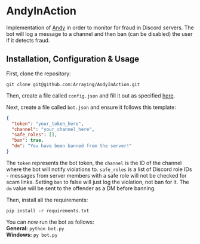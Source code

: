 # AndyInAction

Implementation of [Andy](https://github.com/Arraying/Andy) in order to monitor for fraud in Discord servers.
The bot will log a message to a channel and then ban (can be disabled) the user if it detects fraud.

## Installation, Configuration & Usage

First, clone the repository:
```
git clone git@github.com:Arraying/AndyInAction.git
```

Then, create a file called `config.json` and fill it out as specified [here](https://github.com/Arraying/Andy).

Next, create a file called `bot.json` and ensure it follows this template:
```json
{
  "token": "your_token_here",
  "channel": "your_channel_here",
  "safe_roles": [],
  "ban": true,
  "dm": "You have been banned from the server!"
}
```
The `token` represents the bot token, the `channel` is the ID of the channel where the bot will notify violations to. `safe_roles` is a list of Discord role IDs - messages from server members with a safe role will not be checked for scam links.
Setting `ban` to false will just log the violation, not ban for it.
The `dm` value will be sent to the offender as a DM before banning.

Then, install all the requirements:
```
pip install -r requirements.txt
```

You can now run the bot as follows:  
**General:** `python bot.py`  
**Windows:** `py bot.py`
